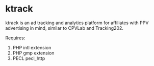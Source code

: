 ktrack
======
ktrack is an ad tracking and analytics platform for affiliates with PPV advertising in mind, similar to CPVLab and Tracking202.

Requires:

1.  PHP intl extension
2.  PHP gmp extension
3.  PECL pecl_http
